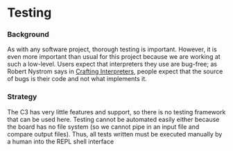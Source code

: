 # Testing

### Background

As with any software project, thorough testing is important. However, it is even more important than usual for this project because we are working at such a low-level. Users expect that interpreters they use are bug-free; as Robert Nystrom says in [Crafting Interpreters](https://craftinginterpreters.com), people expect that the source of bugs is their code and not what implements it.

### Strategy

The C3 has very little features and support, so there is no testing framework that can be used here. Testing cannot be automated easily either because the board has no file system (so we cannot pipe in an input file and compare output files). Thus, all tests written must be executed manually by a human into the REPL shell interface
